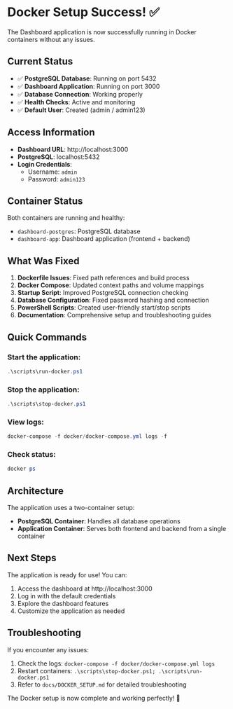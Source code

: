 # Docker Setup Success! ✅

The Dashboard application is now successfully running in Docker containers without any issues.

## Current Status

- ✅ **PostgreSQL Database**: Running on port 5432
- ✅ **Dashboard Application**: Running on port 3000
- ✅ **Database Connection**: Working properly
- ✅ **Health Checks**: Active and monitoring
- ✅ **Default User**: Created (admin / admin123)

## Access Information

- **Dashboard URL**: http://localhost:3000
- **PostgreSQL**: localhost:5432
- **Login Credentials**: 
  - Username: `admin`
  - Password: `admin123`

## Container Status

Both containers are running and healthy:
- `dashboard-postgres`: PostgreSQL database
- `dashboard-app`: Dashboard application (frontend + backend)

## What Was Fixed

1. **Dockerfile Issues**: Fixed path references and build process
2. **Docker Compose**: Updated context paths and volume mappings
3. **Startup Script**: Improved PostgreSQL connection checking
4. **Database Configuration**: Fixed password hashing and connection
5. **PowerShell Scripts**: Created user-friendly start/stop scripts
6. **Documentation**: Comprehensive setup and troubleshooting guides

## Quick Commands

### Start the application:
```powershell
.\scripts\run-docker.ps1
```

### Stop the application:
```powershell
.\scripts\stop-docker.ps1
```

### View logs:
```powershell
docker-compose -f docker/docker-compose.yml logs -f
```

### Check status:
```powershell
docker ps
```

## Architecture

The application uses a two-container setup:
- **PostgreSQL Container**: Handles all database operations
- **Application Container**: Serves both frontend and backend from a single container

## Next Steps

The application is ready for use! You can:
1. Access the dashboard at http://localhost:3000
2. Log in with the default credentials
3. Explore the dashboard features
4. Customize the application as needed

## Troubleshooting

If you encounter any issues:
1. Check the logs: `docker-compose -f docker/docker-compose.yml logs`
2. Restart containers: `.\scripts\stop-docker.ps1; .\scripts\run-docker.ps1`
3. Refer to `docs/DOCKER_SETUP.md` for detailed troubleshooting

The Docker setup is now complete and working perfectly! 🎉 